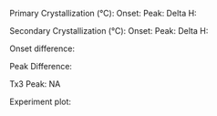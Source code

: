 Primary Crystallization (°C):
	Onset: 
	Peak: 
	Delta H:
	
Secondary Crystallization  (°C):
	Onset: 
	Peak:
	Delta H:
	
Onset difference: 

Peak Difference: 

Tx3 Peak: NA
<!-- PUBLISH STOP -->
Experiment plot:
